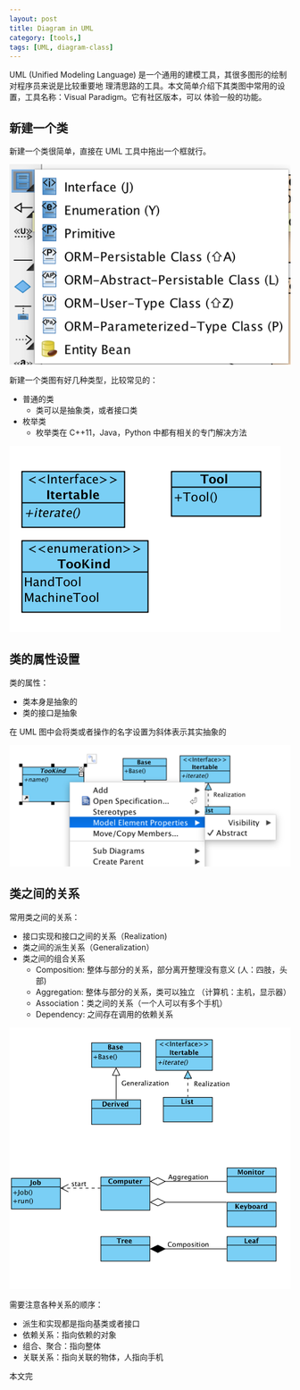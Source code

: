 ```yaml
---
layout: post
title: Diagram in UML
category: [tools,]
tags: [UML, diagram-class]
---
```


UML (Unified Modeling Language) 是一个通用的建模工具，其很多图形的绘制对程序员来说是比较重要地
理清思路的工具。本文简单介绍下其类图中常用的设置，工具名称：Visual Paradigm。它有社区版本，可以
体验一般的功能。

## 新建一个类

新建一个类很简单，直接在 UML 工具中拖出一个框就行。

![New Class](images/2017-12-03-uml/new-class.png)

新建一个类图有好几种类型，比较常见的：

+ 普通的类
  + 类可以是抽象类，或者接口类
+ 枚举类
  + 枚举类在 C++11，Java，Python 中都有相关的专门解决方法

![Demo new class](images/2017-12-03-uml/demo-new-class.png)

## 类的属性设置

类的属性：

+ 类本身是抽象的
+ 类的接口是抽象

在 UML 图中会将类或者操作的名字设置为斜体表示其实抽象的

![Abstract class and operation](images/2017-12-03-uml/abstract-class-operation.png)

## 类之间的关系

常用类之间的关系：

+ 接口实现和接口之间的关系（Realization)
+ 类之间的派生关系（Generalization）
+ 类之间的组合关系
  + Composition: 整体与部分的关系，部分离开整理没有意义 (人：四肢，头部)
  + Aggregation: 整体与部分的关系，类可以独立 （计算机：主机，显示器）
  + Association：类之间的关系（一个人可以有多个手机）
  + Dependency: 之间存在调用的依赖关系

![Class relationship](images/2017-12-03-uml/class-relationship.png)

需要注意各种关系的顺序：

+ 派生和实现都是指向基类或者接口
+ 依赖关系：指向依赖的对象
+ 组合、聚合：指向整体
+ 关联关系：指向关联的物体，人指向手机

本文完



